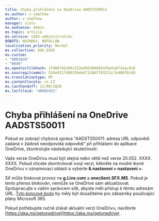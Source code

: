 ```yaml
---
title: Chyba přihlášení na OneDrive AADSTS50011
ms.author: v-jmathew
author: v-jmathew
manager: scotv
ms.audience: Admin
ms.topic: article
ms.service: o365-administration
ROBOTS: NOINDEX, NOFOLLOW
localization_priority: Normal
ms.collection: Adm_O365
ms.custom:
- "9003820"
- "6840"
ms.openlocfilehash: 1f906f82e99c322ed953800d54fba5a073eacd10
ms.sourcegitcommit: 534e9217d99336eb471166ff83231c7e408fb1d9
ms.translationtype: MT
ms.contentlocale: cs-CZ
ms.lasthandoff: 11/09/2020
ms.locfileid: "48982431"
---
```

# <a name="onedrive-login-error-aadsts50011"></a>Chyba přihlášení na OneDrive AADSTS50011

Pokud se zobrazí chybová zpráva "AADSTS50011: adresa URL odpovědi zadaná v žádosti neodpovídá odpovědi" při přihlášení do aplikace OneDrive, zkontrolujte následující skutečnosti:

Vaše verze OneDrivu musí být stejná nebo větší než verze 20.052. XXXX. XXXX. Pokud chcete zkontrolovat svoji verzi, klikněte na modré ikoně OneDrivu v oznamovací oblasti a vyberte **& nastavení > nastavení >**.

Síť může blokovat provoz na **g.Live.com** a **oneclient.SFX.MS**. Pokud je tento přenos blokován, nemůže se OneDrive sám aktualizovat. Spolupracujte s vaším správcem sítě, abyste měli přístup k těmto adresám URL. [Tyto koncové body](https://docs.microsoft.com/microsoft-365/enterprise/urls-and-ip-address-ranges?view=o365-worldwide) by měly být dosažitelné pro zákazníky používající plány Microsoft 365.

Pokud potřebujete ručně získat aktuální verzi OneDrivu, navštivte [https://aka.ms/getonedrive](https://aka.ms/getonedrive) .

